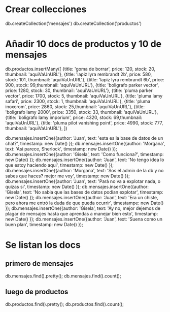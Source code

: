 # Crear collecciones 

db.createCollection('mensajes')
db.createCollection('productos')

# Añadir 10 docs de productos y 10 de mensajes

db.productos.insertMany([
	{title: 'goma de borrar', price: 120, stock: 20, thumbnail: 'aquiVaUnURL'},
    {title: 'lapiz lyra rembrandt 2b', price: 580, stock: 101, thumbnail: 'aquiVaUnURL'},
    {title: 'lapiz lyra rembrandt 6b', price: 900, stock: 99,thumbnail: 'aquiVaUnURL'},
    {title: 'boligrafo parker vector', price: 1280, stock: 30, thumbnail: 'aquiVaUnURL'},
    {title: 'pluma parker vector', price: 1700, stock: 5, thumbnail: 'aquiVaUnURL'},
    {title: 'pluma lamy safari', price: 2300, stock: 1, thumbnail: 'aquiVaUnURL'},
    {title: 'pluma inoxcrom', price: 2860, stock: 25,thumbnail: 'aquiVaUnURL'},
    {title: 'boligrafo lamy 2000', price: 3350, stock: 33, thumbnail: 'aquiVaUnURL'},
    {title: 'boligrafo lamy imporium', price: 4320, stock: 69,thumbnail: 'aquiVaUnURL'},
    {title: 'pluma pilot vanishing point', price: 4990, stock: 777, thumbnail: 'aquiVaUnURL'},
 ])

db.mensajes.insertOne({author: 'Juan', text: 'esta es la base de datos de un chat?', timestamp: new Date() });
db.mensajes.insertOne({author: 'Morgana', text: 'Asi parece, Sherlock', timestamp: new Date() });
db.mensajes.insertOne({author: 'Gisela', text: 'Como funciona?', timestamp: new Date() });
db.mensajes.insertOne({author: 'Juan', text: 'No tengo idea lo que estoy haciendo aqui', timestamp: new Date() });
db.mensajes.insertOne({author: 'Morgana', text: 'Sos el admin de la db y no sabes que haces? mejor me voy', timestamp: new Date() });
db.mensajes.insertOne({author: 'Juan', text: 'Pará no va a explotar nada, o quizas si', timestamp: new Date() });
db.mensajes.insertOne({author: 'Gisela', text: 'No sabia que las bases de datos podian explotar', timestamp: new Date() });
db.mensajes.insertOne({author: 'Juan', text: 'Era un chiste, pero ahora me entró la duda de que pueda ocurrir', timestampe: new Date() });
db.mensajes.insertOne({author: 'Gisela', text: 'Ay no, mejor dejemos de plagar de mensajes hasta que aprendas a manejar bien esto', timestamp: new Date() });
db.mensajes.insertOne({author: 'Juan', text: 'Suena como un buen plan', timestamp: new Date() });

# Se listan los docs

## primero de mensajes
db.mensajes.find().pretty();
db.mensajes.find().count();

## luego de productos 

db.productos.find().pretty();
db.productos.find().count();
